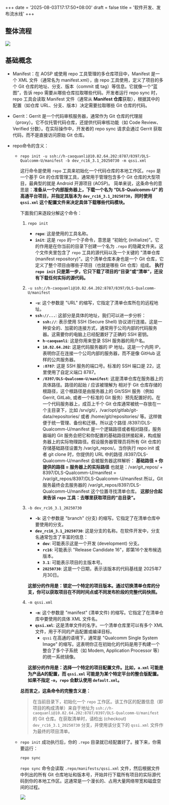 +++
date = '2025-08-03T17:17:50+08:00'
draft = false
title = '软件开发、发布流水线'
+++

## 整体流程

![](/ethenslab/images/Intelligent-cabin-software-development-and-release-process.png)

## 基础概念

* Manifest：在 AOSP 或使用 repo 工具管理的多仓库项目中，Manifest 是一个 XML 文件（通常名为 manifest.xml），由 repo 工具使用，定义了项目的多个 Git 仓库的地址、分支、版本（commit 或 tag）等信息。它就像一个“蓝图”，告诉 repo 需要从哪些仓库拉取哪些代码。开发者运行 repo sync 时，repo 工具会读取 Manifest 文件（通常从 **Manifest 仓库**获取），根据其中的配置（如仓库 URL、分支、版本）决定需要拉取哪些 Git 仓库的代码。
  
* Gerrit：Gerrit 是一个代码审核服务器，通常作为 Git 仓库的代理层（proxy）。它不仅托管代码仓库，还提供代码审核功能（如 Code Review、Verified 分数）。在实际操作中，开发者的 repo sync 请求会通过 Gerrit 获取代码，而不是直接访问原始 Git 仓库。

* repo命令的含义：
  * ```repo init -u ssh://h-caoquanli@10.82.64.202:8787/8397/DLS-Qualcomm-U/manifest -b dev_rc16_3.1_20250730 -m qssi.xml```
    
    这行命令是使用 `repo` 工具来初始化一个代码仓库的本地工作区。`repo` 是一个基于 Git 的仓库管理工具，通常用于管理包含多个 Git 仓库的大型项目，最典型的就是 Android 开源项目 (AOSP)。
    简单来说，这条命令的意思是：**准备从一个内部服务器上，下载一个名为 “DLS-Qualcomm-U” 的高通平台项目，并指定其版本为 `dev_rc16_3.1_20250730`，同时使用 `qssi.xml` 这个配置文件来决定具体下载哪些代码模块。**
    
    下面我们来逐段分解这个命令：
    1. `repo init`
       * **`repo`**: 这是使用的工具名称。
       * **`init`**: 这是 `repo` 的一个子命令，意思是 “初始化 (initialize)”。它的作用是在你当前的目录下创建一个名为 `.repo` 的隐藏文件夹。这个文件夹里包含了 `repo` 工具的源代码以及一个关键的 "清单仓库 (manifest repository)"。这个清单仓库本身也是一个 Git 仓库，它定义了整个项目由哪些子项目（也就是哪些 Git 仓库）组成。
        **执行 `repo init` 只是第一步，它只下载了项目的“目录”或“清单”，还没有下载任何实际的源代码。**

    2. `-u ssh://h-caoquanli@10.82.64.202:8787/8397/DLS-Qualcomm-U/manifest`
       * **`-u`**: 这个参数是 "URL" 的缩写，它指定了清单仓库所在的远程地址。
       * **`ssh://...`**: 这部分是具体的地址，我们可以进一步分析：
           * **`ssh://`**: 表示使用 SSH (Secure Shell) 协议进行连接。这是一种安全的、加密的连接方式，通常用于公司内部的代码服务器。这需要你的电脑上已经配置好了正确的 SSH 密钥。
           * **`h-caoquanli`**: 这是你用来登录 SSH 服务器的用户名。
           * **`10.82.64.202`**: 这是代码服务器的 IP 地址。这是一个内网 IP，表明你正在连接一个公司内部的服务器，而不是像 GitHub 这样的公共服务器。
           * **`:8787`**: 这是 SSH 服务的端口号。标准的 SSH 端口是 22，这里使用了自定义端口 8787。
           * **`/8397/DLS-Qualcomm-U/manifest`**: 这是清单仓库在服务器上的具体路径。路径的起始 / 应该被理解为 相对于 Git 仓库存储的根路径，这个根路径是由服务器上的 Git/SSH 服务（例如 Gerrit, GitLab, 或者一个标准的 Git 服务）预先配置好的。在一个代码服务器上，成百上千个 Git 仓库通常被统一存放在一个主目录下，比如 /srv/git/，/var/opt/gitlab/git-data/repositories/ 或者 /home/git/repositories/ 等。这样做便于统一管理、备份和迁移。所以这个路径  /8397/DLS-Qualcomm-U/manifest 是一个逻辑路径或者相对路径，服务器端的 Git 服务会把它和你配置的基础路径拼接起来，构成服务器上的实际物理路径。假设服务器管理员将所有 Git 仓库的存储基础路径设置为 /var/git_repos/。当你执行 repo init 或者 git clone 时，你提供的 URL 中的路径 /8397/DLS-Qualcomm-U/manifest 会被服务器这样解析：
           **基础路径 + 你提供的路径 = 服务器上的实际路径**
            也就是：/var/git_repos/ + 8397/DLS-Qualcomm-U/manifest = /var/git_repos/8397/DLS-Qualcomm-U/manifest
            所以，Git 服务最终会去服务器的 /var/git_repos/8397/DLS-Qualcomm-U/manifest 这个位置寻找清单仓库。
           **这部分合起来告诉 `repo` 工具：去哪里获取项目的“总目录”。**
    3. `-b dev_rc16_3.1_20250730`

       * **`-b`**: 这个参数是 "branch" (分支) 的缩写。它指定了在清单仓库中要使用的分支。
       * **`dev_rc16_3.1_20250730`**: 这是分支的名称。在软件开发中，分支名通常包含了丰富的信息：
           * **`dev`**: 可能表示这是一个开发 (development) 分支。
           * **`rc16`**: 可能表示 "Release Candidate 16"，即第16个发布候选版本。
           * **`3.1`**: 可能表示项目的主版本号。
           * **`20250730`**: 这是一个日期，表示该版本的代码基线是 2025年7月30日。

        **这部分的作用是：锁定一个特定的项目版本。通过切换清单仓库的分支，你可以获取项目在不同时间点或不同发布阶段的完整代码快照。**

    4. `-m qssi.xml`

       * **`-m`**: 这个参数是 "manifest" (清单文件) 的缩写。它指定了在清单仓库中要使用的具体 XML 文件名。
       * **`qssi.xml`**: 这是清单文件的名字。一个清单仓库里可以有多个 XML 文件，用于不同的产品配置或编译目标。
           * `qssi` 在高通的语境下，通常是 "Qualcomm Single System Image" 的缩写。这表明你正在初始化的代码是用于构建一个整合了多个子系统（如 Modem, Application Processor 等）的统一系统镜像。

        **这部分的作用是：选择一个特定的项目配置文件。比如，`a.xml` 可能是为产品A的配置，而 `qssi.xml` 可能是为某个特定平台的整合版配置。如果不指定 `-m`，`repo` 会默认使用 `default.xml`。**

    **总而言之，这条命令的完整含义是：**
    > 在当前目录下，初始化一个 `repo` 工作区。该工作区的配置信息（即项目的构成清单）来自于地址为 `ssh://h-caoquanli@10.82.64.202:8787/8397/DLS-Qualcomm-U/manifest` 的 Git 仓库。在获取清单时，请检出 (checkout) `dev_rc16_3.1_20250730` 分支，并使用该分支下的 `qssi.xml` 文件作为最终的项目清单。

  * `repo init` 成功执行后，你的 `.repo` 目录就已经配置好了。接下来，你需要运行：
    ```bash
    repo sync
    ```
    `repo sync` 命令会读取 `.repo/manifests/qssi.xml` 文件，然后根据文件中列出的所有 Git 仓库地址和版本号，开始并行下载所有项目的实际源代码到你的本地工作区。这通常是一个漫长的、占用大量网络带宽和磁盘空间的过程。

    ![](/ethenslab/images/repo.png)